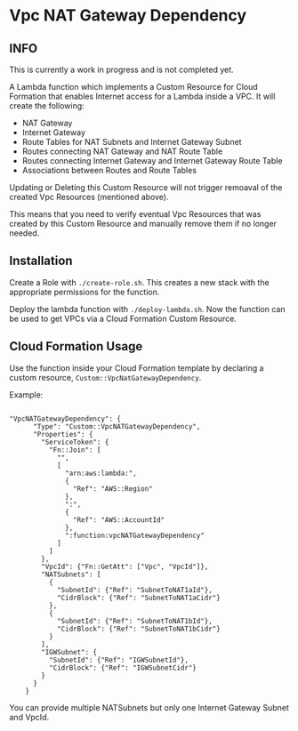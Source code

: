 # Vpc NAT Gateway Dependency
## INFO
This is currently a work in progress and is not completed yet.

A Lambda function which implements a Custom Resource for Cloud Formation that enables Internet access for a Lambda inside a VPC.
 It will create the following:
 * NAT Gateway
 * Internet Gateway
 * Route Tables for NAT Subnets and Internet Gateway Subnet
 * Routes connecting NAT Gateway and NAT Route Table
 * Routes connecting Internet Gateway and Internet Gateway Route Table
 * Associations between Routes and Route Tables

Updating or Deleting this Custom Resource will not trigger remoaval of the created Vpc Resources (mentioned above).

This means that you need to verify eventual Vpc Resources that was created by this Custom Resource and manually remove them if no longer needed.

## Installation

Create a Role with `./create-role.sh`. This creates a new stack with the
appropriate permissions for the function.

Deploy the lambda function with `./deploy-lambda.sh`. Now the function can be
used to get VPCs via a Cloud Formation Custom Resource.

## Cloud Formation Usage

Use the function inside your Cloud Formation template by declaring a custom
resource, `Custom::VpcNatGatewayDependency`.

Example:
```

"VpcNATGatewayDependency": {
      "Type": "Custom::VpcNATGatewayDependency",
      "Properties": {
        "ServiceToken": {
          "Fn::Join": [
            "",
            [
              "arn:aws:lambda:",
              {
                "Ref": "AWS::Region"
              },
              ":",
              {
                "Ref": "AWS::AccountId"
              },
              ":function:vpcNATGatewayDependency"
            ]
          ]
        },
        "VpcId": {"Fn::GetAtt": ["Vpc", "VpcId"]},
        "NATSubnets": [
          {
            "SubnetId": {"Ref": "SubnetToNAT1aId"},
            "CidrBlock": {"Ref": "SubnetToNAT1aCidr"}
          },
          {
            "SubnetId": {"Ref": "SubnetToNAT1bId"},
            "CidrBlock": {"Ref": "SubnetToNAT1bCidr"}
          }
        ],
        "IGWSubnet": {
          "SubnetId": {"Ref": "IGWSubnetId"},
          "CidrBlock": {"Ref": "IGWSubnetCidr"}
        }
      }
    }

```

You can provide multiple NATSubnets but only one Internet Gateway Subnet and VpcId.
